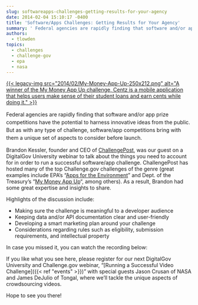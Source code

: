 ```yaml
---
slug: softwareapps-challenges-getting-results-for-your-agency
date: 2014-02-04 15:10:17 -0400
title: 'Software/Apps Challenges: Getting Results for Your Agency'
summary: ' Federal agencies are rapidly finding that software and/or app prize competitions have the potential to harness innovative ideas from the public. But'
authors:
  - tlowden
topics:
  - challenges
  - challenge-gov
  - epa
  - nasa
---
```


[{{< legacy-img src="2014/02/My-Money-App-Up-250x212.png" alt="A winner of the My Money App Up challenge, Centz is a mobile application that helps users make sense of their student loans and earn cents while doing it." >}}](https://s3.amazonaws.com/digitalgov/_legacy-img/2014/02/My-Money-App-Up.png)

<span style="line-height: 1.5em;">Federal agencies are rapidly finding that software and/or app prize competitions have the potential to harness innovative ideas from the public. But as with any type of challenge, software/app competitions bring with them a unique set of aspects to consider before launch.</span>

Brandon Kessler, founder and CEO of [ChallengePost](http://challengepost.com/), was our guest on a DigitalGov University webinar to talk about the things you need to account for in order to run a successful software/app challenge. ChallengePost has hosted many of the top Challenge.gov challenges of the genre (great examples include EPA&#8217;s &#8220;[Apps for the Environment](http://appsfortheenvironment.challengepost.com/)&#8221; and Dept. of the Treasury&#8217;s &#8220;[My Money App Up](http://mymoneyappup.challengepost.com/)&#8220;, among others). As a result, Brandon had some great expertise and insights to share.

Highlights of the discussion include:

  * Making sure the challenge is meaningful to a developer audience
  * Keeping data and/or API documentation clear and user-friendly
  * Developing a smart marketing plan around your challenge
  * Considerations regarding rules such as eligibility, submission requirements, and intellectual property

In case you missed it, you can watch the recording below:
  

  
If you like what you see here, please register for our next DigitalGov University and Challenge.gov webinar, &#8220;[Running a Successful Video Challenge]({{< ref "events" >}})&#8221; with special guests Jason Crusan of NASA and James DeJulio of Tongal, where we&#8217;ll tackle the unique aspects of crowdsourcing videos.

Hope to see you there!